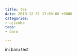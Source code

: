 ```yaml
---
title: tes
date: 2019-12-31 17:00:00 +0000
categories:
- ujicoba
tags:
- baru

---
```

ini baru test